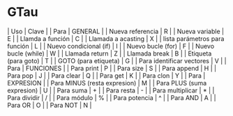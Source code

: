 # GTau

| Uso | Clave |
| Para | GENERAL |
| Nueva referencia  | R |
| Nueva variable | E |
| Llamda a función | C |
| Llamada a acasting | X |
| lista parámetros para función | L |
| Nuevo condicional (if) | I |
| Nuevo bucle (for) | F |
| Nuevo bucle (while) | W |
| Llamada return | Z |
| Llamada break | B |
| Etiqueta (para goto) | T |
| GOTO (para etiqueta) | G |
| Para identificar vectores | V |
| Para | FUNCIONES |
| Para print | P |
| Para size | S |
| Para append | H |
| Para pop | J |
| Para clear | Q |
| Para get | K |
| Para clon | Y |
| Para | EXPRESION |
| Para MINUS (resta expresion) | M |
| Para PLUS (suma expresion) | U |
| Para suma | + |
| Para resta | - |
| Para multiplicar | * |
| Para dividir | / |
| Para módulo | % |
| Para potencia | ^ |
| Para AND | A |
| Para OR | O |
| Para NOT | N |
